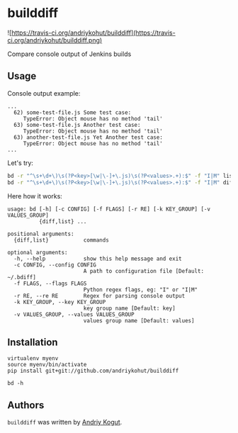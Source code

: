 # builddiff

![https://travis-ci.org/andriykohut/builddiff](https://travis-ci.org/andriykohut/builddiff.png)


Compare console output of Jenkins builds

## Usage
Console output example:
```
...
  62) some-test-file.js Some test case:
     TypeError: Object mouse has no method 'tail'
  63) some-test-file.js Another test case:
     TypeError: Object mouse has no method 'tail'
  63) another-test-file.js Yet Another test case:
     TypeError: Object mouse has no method 'tail'
...
```
Let's try:
```bash
bd -r "^\s+\d+\)\s(?P<key>[\w|\-]+\.js)\s(?P<values>.+):$" -f "I|M" list 589
bd -r "^\s+\d+\)\s(?P<key>[\w|\-]+\.js)\s(?P<values>.+):$" -f "I|M" diff 589 590 --color
```
Here how it works:
```
usage: bd [-h] [-c CONFIG] [-f FLAGS] [-r RE] [-k KEY_GROUP] [-v VALUES_GROUP]
          {diff,list} ...

positional arguments:
  {diff,list}           commands

optional arguments:
  -h, --help            show this help message and exit
  -c CONFIG, --config CONFIG
                        A path to configuration file [Default: ~/.bdiff]
  -f FLAGS, --flags FLAGS
                        Python regex flags, eg: "I" or "I|M"
  -r RE, --re RE        Regex for parsing console output
  -k KEY_GROUP, --key KEY_GROUP
                        key group name [Default: key]
  -v VALUES_GROUP, --values VALUES_GROUP
                        values group name [Default: values]
```
## Installation
```
virtualenv myenv
source myenv/bin/activate
pip install git+git://github.com/andriykohut/builddiff

bd -h
```
## Authors

`builddiff` was written by [Andriy Kogut](mailto:kogut.andriy@gmail.com).

